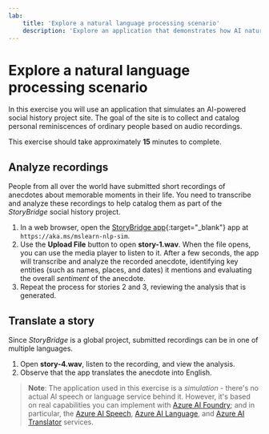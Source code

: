 ```yaml
---
lab:
    title: 'Explore a natural language processing scenario'
    description: 'Explore an application that demonstrates how AI natural language processing capabilities can be used to transcribe and analyze spoken anecdotes to compile and catalog a social history archive.'
---
```


# Explore a natural language processing scenario

In this exercise you will use an application that simulates an AI-powered social history project site. The goal of the site is to collect and catalog personal reminiscences of ordinary people based on audio recordings.

This exercise should take approximately **15** minutes to complete.

## Analyze recordings

People from all over the world have submitted short recordings of anecdotes about memorable moments in their life. You need to transcribe and analyze these recordings to help catalog them as part of the *StoryBridge* social history project.

1. In a web browser, open the [StoryBridge app](https://aka.ms/mslearn-nlp-sim){:target="_blank"} app at `https://aka.ms/mslearn-nlp-sim`.
1. Use the **Upload File** button to open **story-1.wav**. When the file opens, you can use the media player to listen to it. After a few seconds, the app will transcribe and analyze the recorded anecdote, identifying key entities (such as names, places, and dates) it mentions and evaluating the overall *sentiment* of the anecdote.
1. Repeat the process for stories 2 and 3, reviewing the analysis that is generated.

## Translate a story

Since *StoryBridge* is a global project, submitted recordings can be in one of multiple languages.

1. Open **story-4.wav**, listen to the recording, and view the analysis.
1. Observe that the app translates the anecdote into English.

> **Note**: The application used in this exercise is a *simulation* - there's no actual AI speech or language service behind it. However, it's based on real capabilities you can implement with [Azure AI Foundry](https://azure.microsoft.com/products/ai-foundry/); and in particular, the [Azure AI Speech](https://azure.microsoft.com/products/ai-services/ai-speech/), [Azure AI Language](https://azure.microsoft.com/products/ai-services/ai-language), and [Azure AI Translator](https://azure.microsoft.com/products/ai-services/ai-translator) services.
